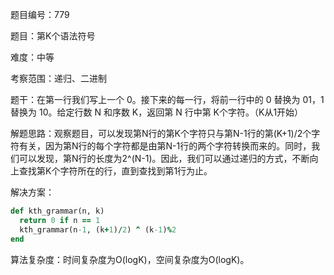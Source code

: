 题目编号：779

题目：第K个语法符号

难度：中等

考察范围：递归、二进制

题干：在第一行我们写上一个 0。接下来的每一行，将前一行中的 0 替换为 01，1 替换为 10。给定行数 N 和序数 K，返回第 N 行中第 K个字符。（K从1开始）

解题思路：观察题目，可以发现第N行的第K个字符只与第N-1行的第(K+1)/2个字符有关，因为第N行的每个字符都是由第N-1行的两个字符转换而来的。同时，我们可以发现，第N行的长度为2^(N-1)。因此，我们可以通过递归的方式，不断向上查找第K个字符所在的行，直到查找到第1行为止。

解决方案：

```ruby
def kth_grammar(n, k)
  return 0 if n == 1
  kth_grammar(n-1, (k+1)/2) ^ (k-1)%2
end
```

算法复杂度：时间复杂度为O(logK)，空间复杂度为O(logK)。